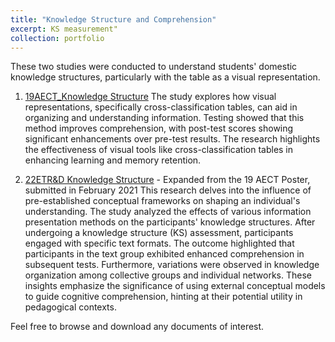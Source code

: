 ```yaml
---
title: "Knowledge Structure and Comprehension"
excerpt: KS measurement"
collection: portfolio
---
```


These two studies were conducted to understand students' domestic knowledge structures, particularly with the table as a visual representation. 

1. [19AECT_Knowledge Structure](https://mlee010.github.io/MinkyungLee/files/19KS.pdf)
The study explores how visual representations, specifically cross-classification tables, can aid in organizing and understanding information. Testing showed that this method improves comprehension, with post-test scores showing significant enhancements over pre-test results. The research highlights the effectiveness of visual tools like cross-classification tables in enhancing learning and memory retention.
   
2. [22ETR&D Knowledge Structure](https://mlee010.github.io/MinkyungLee/files/22KS.pdf) - Expanded from the 19 AECT Poster, submitted in February 2021
This research delves into the influence of pre-established conceptual frameworks on shaping an individual's understanding. The study analyzed the effects of various information presentation methods on the participants' knowledge structures. After undergoing a knowledge structure (KS) assessment, participants engaged with specific text formats. The outcome highlighted that participants in the text group exhibited enhanced comprehension in subsequent tests. Furthermore, variations were observed in knowledge organization among collective groups and individual networks. These insights emphasize the significance of using external conceptual models to guide cognitive comprehension, hinting at their potential utility in pedagogical contexts.

Feel free to browse and download any documents of interest.

